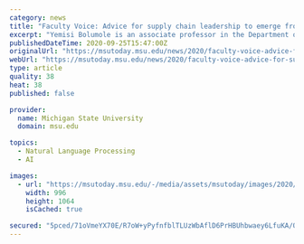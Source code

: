 ```yaml
---
category: news
title: "Faculty Voice: Advice for supply chain leadership to emerge from COVID-19"
excerpt: "Yemisi Bolumole is an associate professor in the Department of Supply Chain Management in the Broad College of Business. This is repurposed content from her five-part series for Supply Chain Management Review."
publishedDateTime: 2020-09-25T15:47:00Z
originalUrl: "https://msutoday.msu.edu/news/2020/faculty-voice-advice-for-supply-chain-leadership-to-emerge-from-covid-19"
webUrl: "https://msutoday.msu.edu/news/2020/faculty-voice-advice-for-supply-chain-leadership-to-emerge-from-covid-19"
type: article
quality: 38
heat: 38
published: false

provider:
  name: Michigan State University
  domain: msu.edu

topics:
  - Natural Language Processing
  - AI

images:
  - url: "https://msutoday.msu.edu/-/media/assets/msutoday/images/2020/faculty-voice-advice-for-supply-chain-leadership-to-emerge-from-covid-19/yemisi-bolumole-headshot.jpg"
    width: 996
    height: 1064
    isCached: true

secured: "5pced/71oVmeYX70E/R7oW+yPyfnfblTLUzWbAflD6PrHBUhbwaey6LfuKA/OEfGRh+M/l5LM2Z9CvXdLpnKlBDI16H4R3c6//o3C/XlArZtBh3Yw3+dKb05CPRqDZ++saiy86/7xaeX2DkcEaq98vjrS0YRCkGL3uOD5wTeEYWwENRgFtcHW3Gzp+Ysm1Bd5b6JFAJp7i2Qerc/optNE+9ZFu2JSwDMK3NZjDo+mBNcxBevuOu4yT/aKzfEGqcjAA8lz3epNLDKehGUrmI1yBK/lBFsUwRlG0ylDU4/YRiiPXdHTH8mo8EsL5hvjxl9f/RwIwmskfWbw6gcleW62uj7uhoIzJfe/gVEGPE4TQM=;GacG7lRzCpApqFhQ7CryYw=="
---
```


